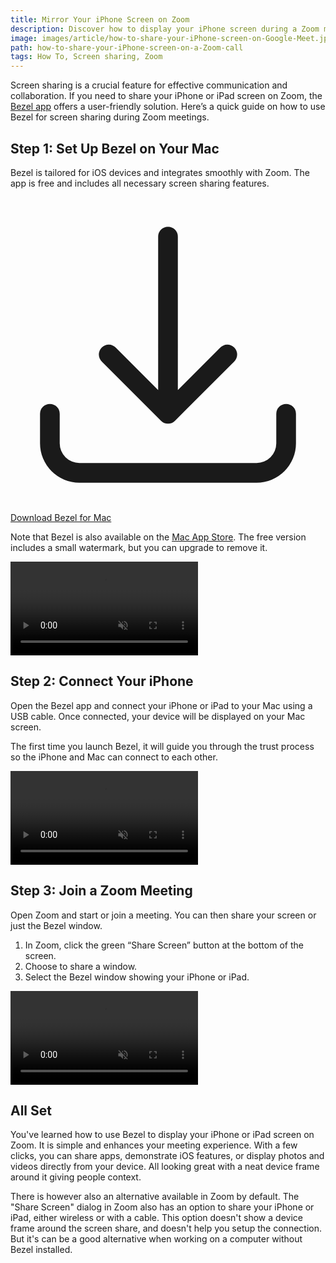 ```yaml
---
title: Mirror Your iPhone Screen on Zoom
description: Discover how to display your iPhone screen during a Zoom meeting. 
image: images/article/how-to-share-your-iPhone-screen-on-Google-Meet.jpg
path: how-to-share-your-iPhone-screen-on-a-Zoom-call
tags: How To, Screen sharing, Zoom
---
```


Screen sharing is a crucial feature for effective communication and collaboration. If you need to share your iPhone or iPad screen on Zoom, the [Bezel app](https://getbezel.app/) offers a user-friendly solution. Here’s a quick guide on how to use Bezel for screen sharing during Zoom meetings.

## Step 1: Set Up Bezel on Your Mac

Bezel is tailored for iOS devices and integrates smoothly with Zoom. The app is free and includes all necessary screen sharing features.

<p class="not-prose">
    <a href="/bezel/thank-you-for-trying-bezel" class="rounded-md ring-1 ring-purple-600 hover:bg-purple-600 hover:ring-purple-600 px-6 py-3 text-m font-semibold text-purple-600 dark:text-white hover:text-white shadow-sm focus-visible:outline focus-visible:outline-2 focus-visible:outline-offset-2 focus-visible:outline-indigo-600"><svg xmlns="http://www.w3.org/2000/svg" viewBox="0 0 24 24" fill="currentColor" class="inline-block w-6 h-6 mr-1 -mt-1">
    <path fill-rule="evenodd" d="M12 2.25a.75.75 0 01.75.75v11.69l3.22-3.22a.75.75 0 111.06 1.06l-4.5 4.5a.75.75 0 01-1.06 0l-4.5-4.5a.75.75 0 111.06-1.06l3.22 3.22V3a.75.75 0 01.75-.75zm-9 13.5a.75.75 0 01.75.75v2.25a1.5 1.5 0 001.5 1.5h13.5a1.5 1.5 0 001.5-1.5V16.5a.75.75 0 011.5 0v2.25a3 3 0 01-3 3H5.25a3 3 0 01-3-3V16.5a.75.75 0 01.75-.75z" clip-rule="evenodd"></path>
    </svg> Download Bezel for Mac</a>
</p>

Note that Bezel is also available on the [Mac App Store](https://apps.apple.com/us/app/bezel-phone-mirroring/id6476268685). The free version includes a small watermark, but you can upgrade to remove it.

<video autoplay muted playsinline loop preload="auto" class="not-prose mx-auto w-full rounded-md bg-white/5 ring-1 ring-gray-600/50 dark:ring-white/50">
    <source src="/bezel/video/article-install-bezel.mp4#t=0.001" type="video/mp4">
</video>

## Step 2: Connect Your iPhone

Open the Bezel app and connect your iPhone or iPad to your Mac using a USB cable. Once connected, your device will be displayed on your Mac screen.

The first time you launch Bezel, it will guide you through the trust process so the iPhone and Mac can connect to each other.

<video autoplay muted playsinline loop preload="auto" class="not-prose mx-auto w-full rounded-md bg-white/5 ring-1 ring-gray-600/50 dark:ring-white/50">
    <source src="/bezel/video/article-connect.mp4#t=0.001" type="video/mp4">
</video>

## Step 3: Join a Zoom Meeting

Open Zoom and start or join a meeting. You can then share your screen or just the Bezel window.

1. In Zoom, click the green “Share Screen” button at the bottom of the screen.
2. Choose to share a window.
3. Select the Bezel window showing your iPhone or iPad.

<video autoplay muted playsinline loop preload="auto" class="not-prose mx-auto w-full rounded-md bg-white/5 ring-1 ring-gray-600/50 dark:ring-white/50">
    <source src="/bezel/video/article-share-in-zoom.mp4#t=0.001" type="video/mp4">
</video>

## All Set

You've learned how to use Bezel to display your iPhone or iPad screen on Zoom. It is simple and enhances your meeting experience. With a few clicks, you can share apps, demonstrate iOS features, or display photos and videos directly from your device. All looking great with a neat device frame around it giving people context. 

There is however also an alternative available in Zoom by default. The "Share Screen" dialog in Zoom also has an option to share your iPhone or iPad, either wireless or with a cable. This option doesn't show a device frame around the screen share, and doesn't help you setup the connection. But it's can be a good alternative when working on a computer without Bezel installed.   

